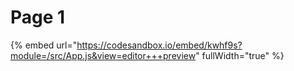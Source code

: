 # Page 1

{% embed url="https://codesandbox.io/embed/kwhf9s?module=/src/App.js&view=editor+++preview" fullWidth="true" %}

